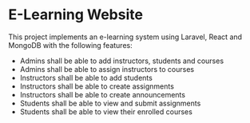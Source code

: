 # E-Learning Website

This project implements an e-learning system using Laravel, React and MongoDB with the following features:
* Admins shall be able to add instructors, students and courses
* Admins shall be able to assign instructors to courses
* Instructors shall be able to add students
* Instructors shall be able to create assignments
* Instructors shall be able to create announcements
* Students shall be able to view and submit assignments
* Students shall be able to view their enrolled courses
